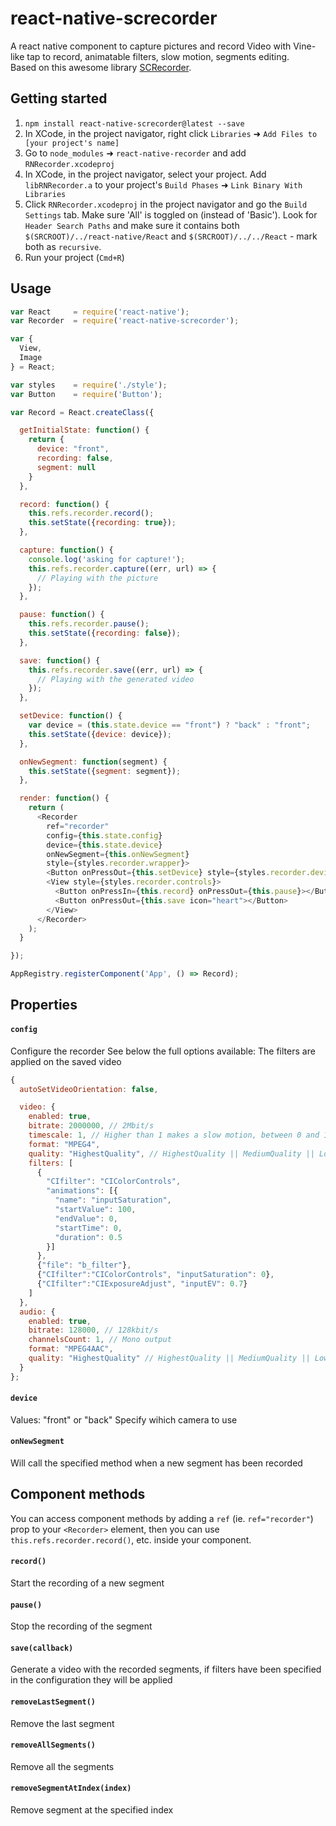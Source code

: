 # react-native-screcorder

A react native component to capture pictures and record Video with Vine-like tap to record, animatable filters, slow motion, segments editing.  
Based on this awesome library [SCRecorder](https://github.com/rFlex/SCRecorder).

## Getting started

1. `npm install react-native-screcorder@latest --save`
2. In XCode, in the project navigator, right click `Libraries` ➜ `Add Files to [your project's name]`
3. Go to `node_modules` ➜ `react-native-recorder` and add `RNRecorder.xcodeproj`
4. In XCode, in the project navigator, select your project. Add `libRNRecorder.a` to your project's `Build Phases` ➜ `Link Binary With Libraries`
5. Click `RNRecorder.xcodeproj` in the project navigator and go the `Build Settings` tab. Make sure 'All' is toggled on (instead of 'Basic'). Look for `Header Search Paths` and make sure it contains both `$(SRCROOT)/../react-native/React` and `$(SRCROOT)/../../React` - mark both as `recursive`.
5. Run your project (`Cmd+R`)

## Usage

```javascript
var React     = require('react-native');
var Recorder  = require('react-native-screcorder');

var {
  View,
  Image
} = React;

var styles    = require('./style');
var Button    = require('Button');

var Record = React.createClass({

  getInitialState: function() {
    return {
      device: "front",
      recording: false,
      segment: null
    }
  },

  record: function() {
    this.refs.recorder.record();
    this.setState({recording: true});
  },

  capture: function() {
    console.log('asking for capture!');
    this.refs.recorder.capture((err, url) => {
      // Playing with the picture
    });
  },

  pause: function() {
    this.refs.recorder.pause();
    this.setState({recording: false});
  },

  save: function() {
    this.refs.recorder.save((err, url) => {
      // Playing with the generated video
    });
  },

  setDevice: function() {
    var device = (this.state.device == "front") ? "back" : "front";
    this.setState({device: device});
  },

  onNewSegment: function(segment) {
    this.setState({segment: segment});
  },

  render: function() {
    return (
      <Recorder
        ref="recorder"
        config={this.state.config}
        device={this.state.device}
        onNewSegment={this.onNewSegment}
        style={styles.recorder.wrapper}>
        <Button onPressOut={this.setDevice} style={styles.recorder.device}></Button>
        <View style={styles.recorder.controls}>
          <Button onPressIn={this.record} onPressOut={this.pause}></Button>
          <Button onPressOut={this.save icon="heart"></Button>
        </View>
      </Recorder>
    );
  }

});

AppRegistry.registerComponent('App', () => Record);
```

## Properties

#### `config`

Configure the recorder
See below the full options available:
The filters are applied on the saved video

```javascript
{
  autoSetVideoOrientation: false,

  video: {
    enabled: true,
    bitrate: 2000000, // 2Mbit/s
    timescale: 1, // Higher than 1 makes a slow motion, between 0 and 1 makes a timelapse effect
    format: "MPEG4",
    quality: "HighestQuality", // HighestQuality || MediumQuality || LowQuality
    filters: [
      {
        "CIfilter": "CIColorControls",
        "animations": [{
          "name": "inputSaturation",
          "startValue": 100,
          "endValue": 0,
          "startTime": 0,
          "duration": 0.5
        }]
      },
      {"file": "b_filter"},
      {"CIfilter":"CIColorControls", "inputSaturation": 0},
      {"CIfilter":"CIExposureAdjust", "inputEV": 0.7}
    ]
  },
  audio: {
    enabled: true,
    bitrate: 128000, // 128kbit/s
    channelsCount: 1, // Mono output
    format: "MPEG4AAC",
    quality: "HighestQuality" // HighestQuality || MediumQuality || LowQuality
  }
};
```

#### `device`

Values: "front" or "back"
Specify wihich camera to use

#### `onNewSegment`

Will call the specified method when a new segment has been recorded


## Component methods

You can access component methods by adding a `ref` (ie. `ref="recorder"`) prop to your `<Recorder>` element, then you can use `this.refs.recorder.record()`, etc. inside your component.

#### `record()`
Start the recording of a new segment

#### `pause()`
Stop the recording of the segment

#### `save(callback)`
Generate a video with the recorded segments, if filters have been specified in the configuration they will be applied

#### `removeLastSegment()`
Remove the last segment

#### `removeAllSegments()`
Remove all the segments

#### `removeSegmentAtIndex(index)`
Remove segment at the specified index
